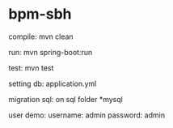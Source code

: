 # bpm-sbh

compile:
mvn clean

run:
mvn spring-boot:run  

test:
mvn test

setting db:
application.yml

migration sql:
on sql folder *mysql

user demo:
username: admin 
password: admin

